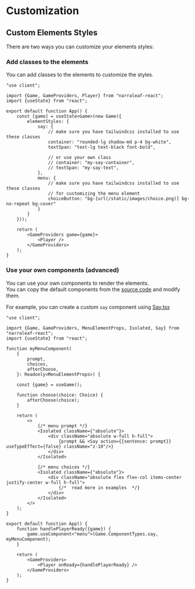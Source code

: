 # Customization

## Custom Elements Styles

There are two ways you can customize your elements styles:

### Add classes to the elements

You can add classes to the elements to customize the styles.

```tsx
"use client";

import {Game, GameProviders, Player} from "narraleaf-react";
import {useState} from "react";

export default function App() {
    const [game] = useState<Game>(new Game({
        elementStyles: {
            say: {
                // make sure you have tailwindcss installed to use these classes
                container: "rounded-lg shadow-md p-4 bg-white",
                textSpan: "text-lg text-black font-bold",

                // or use your own class
                // container: "my-say-container",
                // textSpan: "my-say-text",
            },
            menu: {
                // make sure you have tailwindcss installed to use these classes
                // for customizing the menu element
                choiceButton: "bg-[url(/static/images/choice.png)] bg-no-repeat bg-cover"
            }
        }
    }));

    return (
        <GameProviders game={game}>
            <Player />
        </GameProviders>
    );
}
```

### Use your own components (advanced)

You can use your own components to render the elements.  
You can copy the default components from the [source code](/src/game/player/elements) and modify them.

For example, you can create a custom `say` component using [Say.tsx](/src/game/player/elements/say/Say.tsx)

```tsx
"use client";

import {Game, GameProviders, MenuElementProps, Isolated, Say} from "narraleaf-react";
import {useState} from "react";

function myMenuComponent(
    {
        prompt,
        choices,
        afterChoose,
    }: Readonly<MenuElementProps>) {

    const {game} = useGame();

    function choose(choice: Choice) {
        afterChoose(choice);
    }

    return (
        <>
            {/* menu prompt */}
            <Isolated className={"absolute"}>
                <div className="absolute w-full h-full">
                    {prompt && <Say action={{sentence: prompt}} useTypeEffect={false} className="z-10"/>}
                </div>
            </Isolated>

            {/* menu choices */}
            <Isolated className={"absolute"}>
                <div className="absolute flex flex-col items-center justify-center w-full h-full">
                    {/*  read more in examples  */}
                </div>
            </Isolated>
        </>
    );
}

export default function App() {
    function handlePlayerReady({game}) {
        game.useComponent<"menu">(Game.ComponentTypes.say, myMenuComponent);
    }

    return (
        <GameProviders>
            <Player onReady={handlePlayerReady} />
        </GameProviders>
    );
}
```

